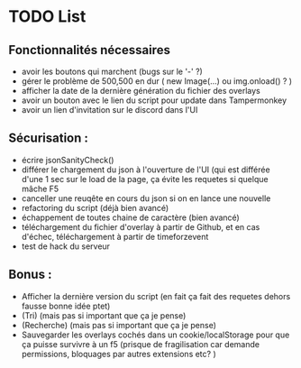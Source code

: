 # TODO List
## Fonctionnalités nécessaires
- avoir les boutons qui marchent (bugs sur le '-' ?)
- gérer le problème de 500,500 en dur ( new Image(...) ou img.onload() ? )
- afficher la date de la dernière génération du fichier des overlays
- avoir un bouton avec le lien du script pour update dans Tampermonkey
- avoir un lien d'invitation sur le discord dans l'UI

## Sécurisation :
- écrire jsonSanityCheck()
- différer le chargement du json à l'ouverture de l'UI (qui est différée d'une 1 sec sur le load de la page, ça évite les requetes si quelque mâche F5
- canceller une reuqête en cours du json si on en lance une nouvelle
- refactoring du script (déjà bien avancé)
- échappement de toutes chaine de caractère (bien avancé)
- téléchargement du fichier d'overlay à partir de Github, et en cas d'échec, téléchargement à partir de timeforzevent
- test de hack du serveur

## Bonus :
- Afficher la dernière version du script  (en fait ça fait des requetes dehors fausse bonne idée ptet)
- (Tri) (mais pas si important que ça je pense)
- (Recherche) (mais pas si important que ça je pense)
- Sauvegarder les overlays cochés dans un cookie/localStorage pour que ça puisse survivre à un f5 (prisque de fragilisation car demande permissions, bloquages par autres extensions etc? )
